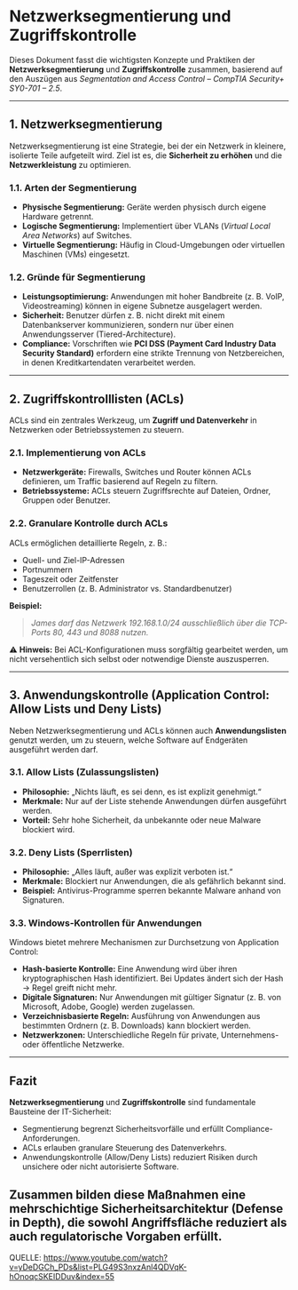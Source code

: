 # Netzwerksegmentierung und Zugriffskontrolle  

Dieses Dokument fasst die wichtigsten Konzepte und Praktiken der **Netzwerksegmentierung** und **Zugriffskontrolle** zusammen, basierend auf den Auszügen aus *Segmentation and Access Control – CompTIA Security+ SY0-701 – 2.5*.  

---

## 1. Netzwerksegmentierung  

Netzwerksegmentierung ist eine Strategie, bei der ein Netzwerk in kleinere, isolierte Teile aufgeteilt wird. Ziel ist es, die **Sicherheit zu erhöhen** und die **Netzwerkleistung** zu optimieren.  

### 1.1. Arten der Segmentierung  
- **Physische Segmentierung:** Geräte werden physisch durch eigene Hardware getrennt.  
- **Logische Segmentierung:** Implementiert über VLANs (*Virtual Local Area Networks*) auf Switches.  
- **Virtuelle Segmentierung:** Häufig in Cloud-Umgebungen oder virtuellen Maschinen (VMs) eingesetzt.  

### 1.2. Gründe für Segmentierung  
- **Leistungsoptimierung:** Anwendungen mit hoher Bandbreite (z. B. VoIP, Videostreaming) können in eigene Subnetze ausgelagert werden.  
- **Sicherheit:** Benutzer dürfen z. B. nicht direkt mit einem Datenbankserver kommunizieren, sondern nur über einen Anwendungsserver (Tiered-Architecture).  
- **Compliance:** Vorschriften wie **PCI DSS (Payment Card Industry Data Security Standard)** erfordern eine strikte Trennung von Netzbereichen, in denen Kreditkartendaten verarbeitet werden.  

---

## 2. Zugriffskontrolllisten (ACLs)  

ACLs sind ein zentrales Werkzeug, um **Zugriff und Datenverkehr** in Netzwerken oder Betriebssystemen zu steuern.  

### 2.1. Implementierung von ACLs  
- **Netzwerkgeräte:** Firewalls, Switches und Router können ACLs definieren, um Traffic basierend auf Regeln zu filtern.  
- **Betriebssysteme:** ACLs steuern Zugriffsrechte auf Dateien, Ordner, Gruppen oder Benutzer.  

### 2.2. Granulare Kontrolle durch ACLs  
ACLs ermöglichen detaillierte Regeln, z. B.:  
- Quell- und Ziel-IP-Adressen  
- Portnummern  
- Tageszeit oder Zeitfenster  
- Benutzerrollen (z. B. Administrator vs. Standardbenutzer)  

**Beispiel:**  
> *James darf das Netzwerk 192.168.1.0/24 ausschließlich über die TCP-Ports 80, 443 und 8088 nutzen.*  

⚠️ **Hinweis:** Bei ACL-Konfigurationen muss sorgfältig gearbeitet werden, um nicht versehentlich sich selbst oder notwendige Dienste auszusperren.  

---

## 3. Anwendungskontrolle (Application Control: Allow Lists und Deny Lists)  

Neben Netzwerksegmentierung und ACLs können auch **Anwendungslisten** genutzt werden, um zu steuern, welche Software auf Endgeräten ausgeführt werden darf.  

### 3.1. Allow Lists (Zulassungslisten)  
- **Philosophie:** „Nichts läuft, es sei denn, es ist explizit genehmigt.“  
- **Merkmale:** Nur auf der Liste stehende Anwendungen dürfen ausgeführt werden.  
- **Vorteil:** Sehr hohe Sicherheit, da unbekannte oder neue Malware blockiert wird.  

### 3.2. Deny Lists (Sperrlisten)  
- **Philosophie:** „Alles läuft, außer was explizit verboten ist.“  
- **Merkmale:** Blockiert nur Anwendungen, die als gefährlich bekannt sind.  
- **Beispiel:** Antivirus-Programme sperren bekannte Malware anhand von Signaturen.  

### 3.3. Windows-Kontrollen für Anwendungen  
Windows bietet mehrere Mechanismen zur Durchsetzung von Application Control:  
- **Hash-basierte Kontrolle:** Eine Anwendung wird über ihren kryptographischen Hash identifiziert. Bei Updates ändert sich der Hash → Regel greift nicht mehr.  
- **Digitale Signaturen:** Nur Anwendungen mit gültiger Signatur (z. B. von Microsoft, Adobe, Google) werden zugelassen.  
- **Verzeichnisbasierte Regeln:** Ausführung von Anwendungen aus bestimmten Ordnern (z. B. Downloads) kann blockiert werden.  
- **Netzwerkzonen:** Unterschiedliche Regeln für private, Unternehmens- oder öffentliche Netzwerke.  

---

## Fazit  

**Netzwerksegmentierung** und **Zugriffskontrolle** sind fundamentale Bausteine der IT-Sicherheit:  
- Segmentierung begrenzt Sicherheitsvorfälle und erfüllt Compliance-Anforderungen.  
- ACLs erlauben granulare Steuerung des Datenverkehrs.  
- Anwendungskontrolle (Allow/Deny Lists) reduziert Risiken durch unsichere oder nicht autorisierte Software.  

Zusammen bilden diese Maßnahmen eine **mehrschichtige Sicherheitsarchitektur (Defense in Depth)**, die sowohl Angriffsfläche reduziert als auch regulatorische Vorgaben erfüllt.  
---
QUELLE: https://www.youtube.com/watch?v=yDeDGCh_PDs&list=PLG49S3nxzAnl4QDVqK-hOnoqcSKEIDDuv&index=55
